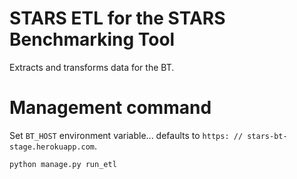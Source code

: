 # STARS ETL for the STARS Benchmarking Tool

Extracts and transforms data for the BT.

# Management command

Set `BT_HOST` environment variable... defaults to
`https: // stars-bt-stage.herokuapp.com`.

    python manage.py run_etl
